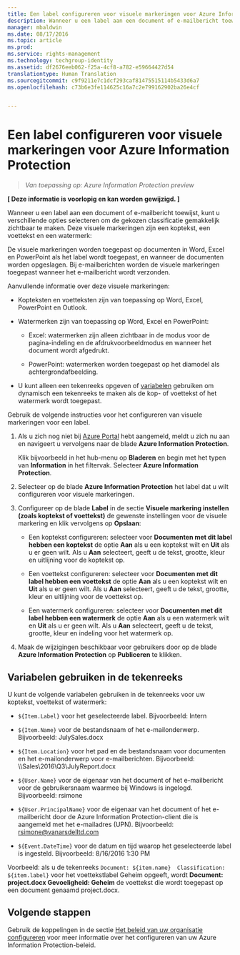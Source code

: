 ```yaml
---
title: Een label configureren voor visuele markeringen voor Azure Information Protection | Azure Rights Management
description: Wanneer u een label aan een document of e-mailbericht toewijst, kunt u verschillende opties selecteren om de gekozen classificatie gemakkelijk zichtbaar te maken. Deze visuele markeringen zijn een koptekst, een voettekst en een watermerk.
manager: mbaldwin
ms.date: 08/17/2016
ms.topic: article
ms.prod: 
ms.service: rights-management
ms.technology: techgroup-identity
ms.assetid: df2676eeb062-f25a-4cf8-a782-e59664427d54
translationtype: Human Translation
ms.sourcegitcommit: c9f9211e7c1dcf293caf81475515114b5433d6a7
ms.openlocfilehash: c73b6e3fe114625c16a7c2e799162902ba26e4cf


---
```


# Een label configureren voor visuele markeringen voor Azure Information Protection

>*Van toepassing op: Azure Information Protection preview*

**[ Deze informatie is voorlopig en kan worden gewijzigd. ]**

Wanneer u een label aan een document of e-mailbericht toewijst, kunt u verschillende opties selecteren om de gekozen classificatie gemakkelijk zichtbaar te maken. Deze visuele markeringen zijn een koptekst, een voettekst en een watermerk:

De visuele markeringen worden toegepast op documenten in Word, Excel en PowerPoint als het label wordt toegepast, en wanneer de documenten worden opgeslagen. Bij e-mailberichten worden de visuele markeringen toegepast wanneer het e-mailbericht wordt verzonden.

Aanvullende informatie over deze visuele markeringen:

- Kopteksten en voetteksten zijn van toepassing op Word, Excel, PowerPoint en Outlook.

- Watermerken zijn van toepassing op Word, Excel en PowerPoint:

    - Excel: watermerken zijn alleen zichtbaar in de modus voor de pagina-indeling en de afdrukvoorbeeldmodus en wanneer het document wordt afgedrukt.

    - PowerPoint: watermerken worden toegepast op het diamodel als achtergrondafbeelding.

- U kunt alleen een tekenreeks opgeven of [variabelen](#using-variables-in-the-text-string) gebruiken om dynamisch een tekenreeks te maken als de kop- of voettekst of het watermerk wordt toegepast. 

Gebruik de volgende instructies voor het configureren van visuele markeringen voor een label.

1. Als u zich nog niet bij [Azure Portal](https://portal.azure.com) hebt aangemeld, meldt u zich nu aan en navigeert u vervolgens naar de blade **Azure Information Protection**. 
    
    Klik bijvoorbeeld in het hub-menu op **Bladeren** en begin met het typen van **Information** in het filtervak. Selecteer **Azure Information Protection**.

2. Selecteer op de blade **Azure Information Protection** het label dat u wilt configureren voor visuele markeringen.

3. Configureer op de blade **Label** in de sectie **Visuele markering instellen (zoals koptekst of voettekst)** de gewenste instellingen voor de visuele markering en klik vervolgens op **Opslaan**:

    - Een koptekst configureren: selecteer voor **Documenten met dit label hebben een koptekst** de optie **Aan** als u een koptekst wilt en **Uit** als u er geen wilt. Als u **Aan** selecteert, geeft u de tekst, grootte, kleur en uitlijning voor de koptekst op.
    
    - Een voettekst configureren: selecteer voor **Documenten met dit label hebben een voettekst** de optie **Aan** als u een koptekst wilt en **Uit** als u er geen wilt. Als u **Aan** selecteert, geeft u de tekst, grootte, kleur en uitlijning voor de voettekst op.
    
    - Een watermerk configureren: selecteer voor **Documenten met dit label hebben een watermerk** de optie **Aan** als u een watermerk wilt en **Uit** als u er geen wilt. Als u **Aan** selecteert, geeft u de tekst, grootte, kleur en indeling voor het watermerk op. 

4. Maak de wijzigingen beschikbaar voor gebruikers door op de blade **Azure Information Protection** op **Publiceren** te klikken.

## Variabelen gebruiken in de tekenreeks

U kunt de volgende variabelen gebruiken in de tekenreeks voor uw koptekst, voettekst of watermerk:

- `${Item.Label}` voor het geselecteerde label. Bijvoorbeeld: Intern

- `${Item.Name}` voor de bestandsnaam of het e-mailonderwerp. Bijvoorbeeld: JulySales.docx

- `${Item.Location}` voor het pad en de bestandsnaam voor documenten en het e-mailonderwerp voor e-mailberichten. Bijvoorbeeld: \\\Sales\2016\Q3\JulyReport.docx

- `${User.Name}` voor de eigenaar van het document of het e-mailbericht voor de gebruikersnaam waarmee bij Windows is ingelogd. Bijvoorbeeld: rsimone

- `${User.PrincipalName}` voor de eigenaar van het document of het e-mailbericht door de Azure Information Protection-client die is aangemeld met het e-mailadres (UPN). Bijvoorbeeld: rsimone@vanarsdelltd.com

- `${Event.DateTime}` voor de datum en tijd waarop het geselecteerde label is ingesteld. Bijvoorbeeld: 8/16/2016 1:30 PM
    
Voorbeeld: als u de tekenreeks `Document: ${item.name}  Classification: ${item.label}` voor het voettekstlabel Geheim opgeeft, wordt **Document: project.docx Gevoeligheid: Geheim** de voettekst die wordt toegepast op een document genaamd project.docx.

## Volgende stappen

Gebruik de koppelingen in de sectie [Het beleid van uw organisatie configureren](configure-policy.md#configuring-your-organization-s-policy) voor meer informatie over het configureren van uw Azure Information Protection-beleid.  





<!--HONumber=Aug16_HO4-->


